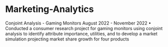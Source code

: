 # Marketing-Analytics

Conjoint Analysis - Gaming Monitors	August 2022 - November 2022
•	Conducted a consumer research project for gaming monitors using conjoint analysis to identify attribute importance, utilities, and to develop a market simulation projecting market share growth for four products
